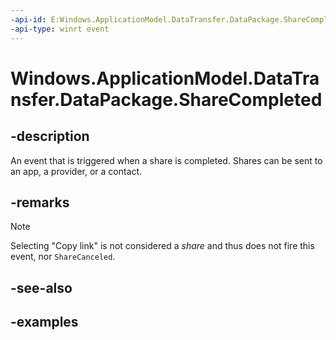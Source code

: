 ```yaml
---
-api-id: E:Windows.ApplicationModel.DataTransfer.DataPackage.ShareCompleted
-api-type: winrt event
---
```


<!-- Event syntax.
public event TypedEventHandler ShareCompleted<DataPackage, ShareCompletedEventArgs>
-->

# Windows.ApplicationModel.DataTransfer.DataPackage.ShareCompleted

## -description
An event that is triggered when a share is completed. Shares can be sent to an app, a provider, or a contact.

## -remarks
> [!NOTE]
> Selecting "Copy link" is not considered a *share* and thus does not fire this event, nor `ShareCanceled`.

## -see-also

## -examples

